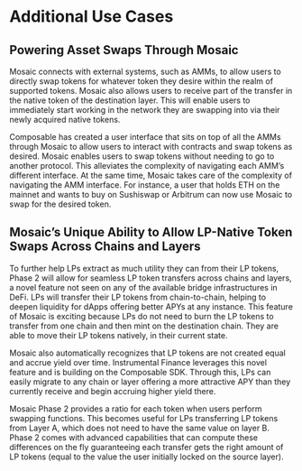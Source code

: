 # Additional Use Cases


## Powering Asset Swaps Through Mosaic

Mosaic connects with external systems, such as AMMs, to allow users to directly swap tokens for whatever token they desire within the realm of supported tokens. Mosaic also allows users to receive part of the transfer in the native token of the destination layer. This will enable users to immediately start working in the network they are swapping into via their newly acquired native tokens.

Composable has created a user interface that sits on top of all the AMMs through Mosaic to allow users to interact with contracts and swap tokens as desired. Mosaic enables users to swap tokens without needing to go to another protocol. This alleviates the complexity of navigating each AMM’s different interface. At the same time, Mosaic takes care of the complexity of navigating the AMM interface. For instance, a user that holds ETH on the mainnet and wants to buy on Sushiswap or Arbitrum can now use Mosaic to swap for the desired token.


## Mosaic’s Unique Ability to Allow LP-Native Token Swaps Across Chains and Layers

To further help LPs extract as much utility they can from their LP tokens, Phase 2 will allow for seamless LP token transfers across chains and layers, a novel feature not seen on any of the available bridge infrastructures in DeFi. LPs will transfer their LP tokens from chain-to-chain, helping to deepen liquidity for dApps offering better APYs at any instance. This feature of Mosaic is exciting because LPs do not need to burn the LP tokens to transfer from one chain and then mint on the destination chain. They are able to move their LP tokens natively, in their current state. 

Mosaic also automatically recognizes that LP tokens are not created equal and accrue yield over time. Instrumental Finance leverages this novel feature and is building on the Composable SDK. Through this, LPs can easily migrate to any chain or layer offering a more attractive APY than they currently receive and begin accruing higher yield there.

Mosaic Phase 2 provides a ratio for each token when users perform swapping functions. This becomes useful for LPs transferring LP tokens from Layer A, which does not need to have the same value on layer B. Phase 2 comes with advanced capabilities that can compute these differences on the fly guaranteeing each transfer gets the right amount of LP tokens (equal to the value the user initially locked on the source layer).
